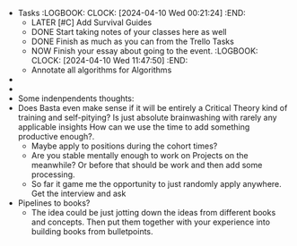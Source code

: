 - Tasks
  :LOGBOOK:
  CLOCK: [2024-04-10 Wed 00:21:24]
  :END:
	- LATER [#C] Add Survival Guides
	- DONE Start taking notes of your classes here as well
	- DONE Finish as much as you can from the Trello Tasks
	- NOW Finish your essay about going to the event.
	  :LOGBOOK:
	  CLOCK: [2024-04-10 Wed 11:47:50]
	  :END:
	- Annotate all algorithms for Algorithms
-
-
- Some indenpendents thoughts:
- Does Basta even make sense if it will be entirely a Critical Theory kind of training and self-pitying? Is just absolute brainwashing with rarely any applicable insights How can we use the time to add something productive enough?.
	- Maybe apply to positions during the cohort times?
	- Are you stable mentally enough to work on Projects on the meanwhile? Or before that should be work and then add some processing.
	- So far it game me the opportunity to just randomly apply anywhere. Get the interview and ask
- Pipelines to books?
	- The idea could be just jotting down the ideas from different books and concepts. Then put them together with your experience into building books from bulletpoints.